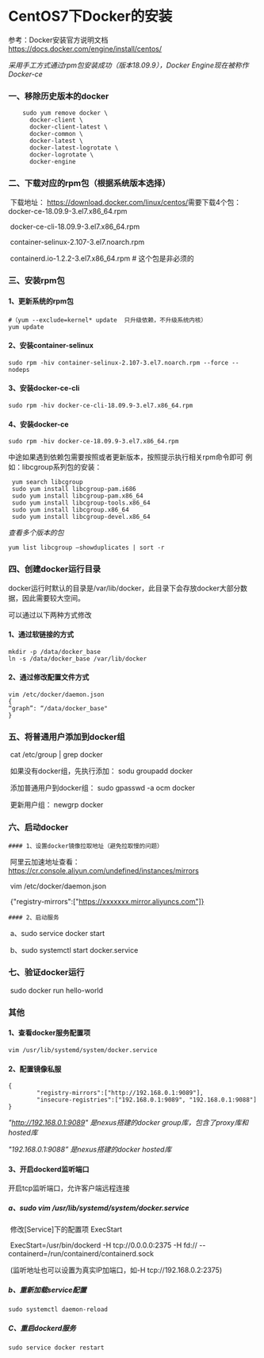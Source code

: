 # CentOS7下Docker的安装

参考：Docker安装官方说明文档 https://docs.docker.com/engine/install/centos/

*采用手工方式通过rpm包安装成功（版本18.09.9），Docker Engine现在被称作Docker-ce*

### 一、移除历史版本的docker
```shell
    sudo yum remove docker \
      docker-client \
      docker-client-latest \
      docker-common \
      docker-latest \
      docker-latest-logrotate \
      docker-logrotate \
      docker-engine
```

### 二、下载对应的rpm包（根据系统版本选择）
​    下载地址： https://download.docker.com/linux/centos/
​    需要下载4个包： 
​    docker-ce-18.09.9-3.el7.x86_64.rpm

​    docker-ce-cli-18.09.9-3.el7.x86_64.rpm

​	container-selinux-2.107-3.el7.noarch.rpm

​	containerd.io-1.2.2-3.el7.x86_64.rpm # 这个包是非必须的

### 三、安装rpm包

#### 1、更新系统的rpm包

```shell
#（yum --exclude=kernel* update  只升级依赖，不升级系统内核）
yum update
```

#### 2、安装container-selinux

```shell
sudo rpm -hiv container-selinux-2.107-3.el7.noarch.rpm --force --nodeps
```

#### 3、安装docker-ce-cli

```shell
sudo rpm -hiv docker-ce-cli-18.09.9-3.el7.x86_64.rpm
```

#### 4、安装docker-ce

```shell
sudo rpm -hiv docker-ce-18.09.9-3.el7.x86_64.rpm
```

中途如果遇到依赖包需要按照或者更新版本，按照提示执行相关rpm命令即可
例如：libcgroup系列包的安装：

```shell
 yum search libcgroup
 sudo yum install libcgroup-pam.i686
 sudo yum install libcgroup-pam.x86_64
 sudo yum install libcgroup-tools.x86_64
 sudo yum install libcgroup.x86_64
 sudo yum install libcgroup-devel.x86_64
```

*查看多个版本的包*

```shell
yum list libcgroup —showduplicates | sort -r
```

### 四、创建docker运行目录

docker运行时默认的目录是/var/lib/docker，此目录下会存放docker大部分数据，因此需要较大空间。

可以通过以下两种方式修改

#### 1、通过软链接的方式

```shell
mkdir -p /data/docker_base
ln -s /data/docker_base /var/lib/docker
```

 #### 2、通过修改配置文件方式

```shell
vim /etc/docker/daemon.json
{
“graph”: “/data/docker_base"
}
```

### 五、将普通用户添加到docker组
​    cat /etc/group | grep docker

​    如果没有docker组，先执行添加： sodu groupadd docker

​    添加普通用户到docker组： sudo gpasswd -a ocm docker

​    更新用户组： newgrp docker

### 六、启动docker

    #### 1、设置docker镜像拉取地址（避免拉取慢的问题）

​        阿里云加速地址查看： https://cr.console.aliyun.com/undefined/instances/mirrors

​        vim /etc/docker/daemon.json

​        {"registry-mirrors":["https://xxxxxxx.mirror.aliyuncs.com"]}

    #### 2、启动服务

​        a、sudo service docker start

​        b、sudo systemctl start docker.service

### 七、验证docker运行

​    sudo docker run hello-world

### 其他

#### 1、查看docker服务配置项
```shell
vim /usr/lib/systemd/system/docker.service
```

#### 2、配置镜像私服
```shell
{
        "registry-mirrors":["http://192.168.0.1:9089"],
        "insecure-registries":["192.168.0.1:9089", "192.168.0.1:9088"]
}
```

*"http://192.168.0.1:9089" 是nexus搭建的docker group库，包含了proxy库和hosted库*

*"192.168.0.1:9088” 是nexus搭建的docker hosted库*

#### 3、开启dockerd监听端口

开启tcp监听端口，允许客户端远程连接

##### a、sudo vim /usr/lib/systemd/system/docker.service

​    修改[Service]下的配置项 ExecStart

​    ExecStart=/usr/bin/dockerd -H tcp://0.0.0.0:2375  -H fd:// --containerd=/run/containerd/containerd.sock

​    (监听地址也可以设置为真实IP加端口，如-H tcp://192.168.0.2:2375)

##### b、重新加载service配置

```shell
sudo systemctl daemon-reload
```

##### C、重启dockerd服务

```shell
sudo service docker restart
```


